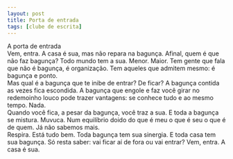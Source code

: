 ```yaml
---
layout: post
title: Porta de entrada
tags: [clube de escrita]
---
```


A porta de entrada  
	Vem, entra. A casa é sua, mas não repara na bagunça. Afinal, quem é que não faz bagunça? Todo mundo tem a sua. Menor. Maior. Tem gente que fala que não é bagunça, é organização. Tem aqueles que admitem mesmo: é bagunça e ponto.  
	Mas qual é a bagunça que te inibe de entrar? De ficar? A bagunça contida as vezes fica escondida. A bagunça que engole e faz você girar no redemoinho louco pode trazer vantagens: se conhece tudo e ao mesmo tempo. Nada.  
	Quando você fica, a pesar da bagunça, você traz a sua. E toda a bagunça se mistura. Muvuca. Num equilíbrio doido do que é meu o que é seu o que é de quem. Já não sabemos mais.  
	Respira. Está tudo bem. Toda bagunça tem sua sinergia. E toda casa tem sua bagunça. Só resta saber: vai ficar aí de fora ou vai entrar? Vem, entra. A casa é sua.  
